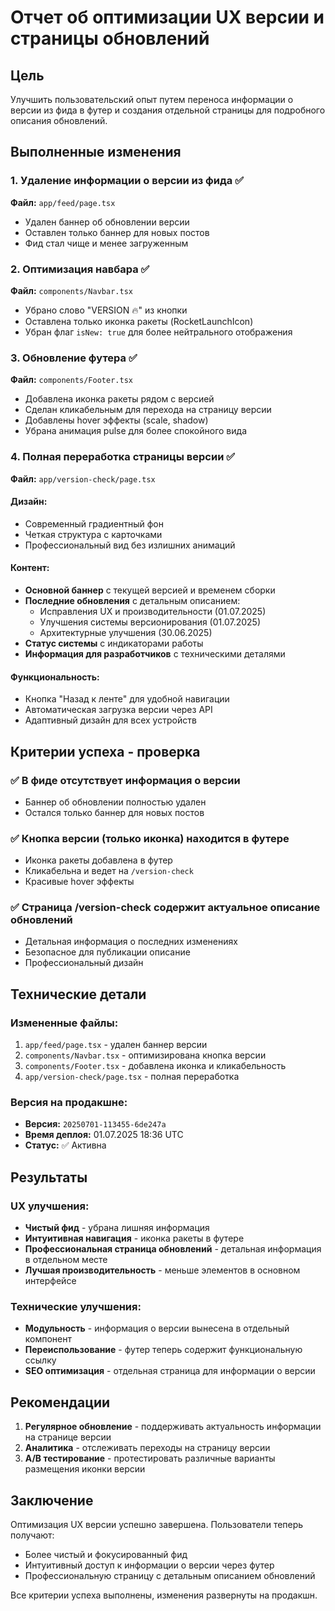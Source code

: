 # Отчет об оптимизации UX версии и страницы обновлений

## Цель
Улучшить пользовательский опыт путем переноса информации о версии из фида в футер и создания отдельной страницы для подробного описания обновлений.

## Выполненные изменения

### 1. Удаление информации о версии из фида ✅
**Файл:** `app/feed/page.tsx`
- Удален баннер об обновлении версии
- Оставлен только баннер для новых постов
- Фид стал чище и менее загруженным

### 2. Оптимизация навбара ✅
**Файл:** `components/Navbar.tsx`
- Убрано слово "VERSION 🔥" из кнопки
- Оставлена только иконка ракеты (RocketLaunchIcon)
- Убран флаг `isNew: true` для более нейтрального отображения

### 3. Обновление футера ✅
**Файл:** `components/Footer.tsx`
- Добавлена иконка ракеты рядом с версией
- Сделан кликабельным для перехода на страницу версии
- Добавлены hover эффекты (scale, shadow)
- Убрана анимация pulse для более спокойного вида

### 4. Полная переработка страницы версии ✅
**Файл:** `app/version-check/page.tsx`

#### Дизайн:
- Современный градиентный фон
- Четкая структура с карточками
- Профессиональный вид без излишних анимаций

#### Контент:
- **Основной баннер** с текущей версией и временем сборки
- **Последние обновления** с детальным описанием:
  - Исправления UX и производительности (01.07.2025)
  - Улучшения системы версионирования (01.07.2025)
  - Архитектурные улучшения (30.06.2025)
- **Статус системы** с индикаторами работы
- **Информация для разработчиков** с техническими деталями

#### Функциональность:
- Кнопка "Назад к ленте" для удобной навигации
- Автоматическая загрузка версии через API
- Адаптивный дизайн для всех устройств

## Критерии успеха - проверка

### ✅ В фиде отсутствует информация о версии
- Баннер об обновлении полностью удален
- Остался только баннер для новых постов

### ✅ Кнопка версии (только иконка) находится в футере
- Иконка ракеты добавлена в футер
- Кликабельна и ведет на `/version-check`
- Красивые hover эффекты

### ✅ Страница /version-check содержит актуальное описание обновлений
- Детальная информация о последних изменениях
- Безопасное для публикации описание
- Профессиональный дизайн

## Технические детали

### Измененные файлы:
1. `app/feed/page.tsx` - удален баннер версии
2. `components/Navbar.tsx` - оптимизирована кнопка версии
3. `components/Footer.tsx` - добавлена иконка и кликабельность
4. `app/version-check/page.tsx` - полная переработка

### Версия на продакшне:
- **Версия:** `20250701-113455-6de247a`
- **Время деплоя:** 01.07.2025 18:36 UTC
- **Статус:** ✅ Активна

## Результаты

### UX улучшения:
- **Чистый фид** - убрана лишняя информация
- **Интуитивная навигация** - иконка ракеты в футере
- **Профессиональная страница обновлений** - детальная информация в отдельном месте
- **Лучшая производительность** - меньше элементов в основном интерфейсе

### Технические улучшения:
- **Модульность** - информация о версии вынесена в отдельный компонент
- **Переиспользование** - футер теперь содержит функциональную ссылку
- **SEO оптимизация** - отдельная страница для информации о версии

## Рекомендации

1. **Регулярное обновление** - поддерживать актуальность информации на странице версии
2. **Аналитика** - отслеживать переходы на страницу версии
3. **A/B тестирование** - протестировать различные варианты размещения иконки версии

## Заключение

Оптимизация UX версии успешно завершена. Пользователи теперь получают:
- Более чистый и фокусированный фид
- Интуитивный доступ к информации о версии через футер
- Профессиональную страницу с детальным описанием обновлений

Все критерии успеха выполнены, изменения развернуты на продакшн. 